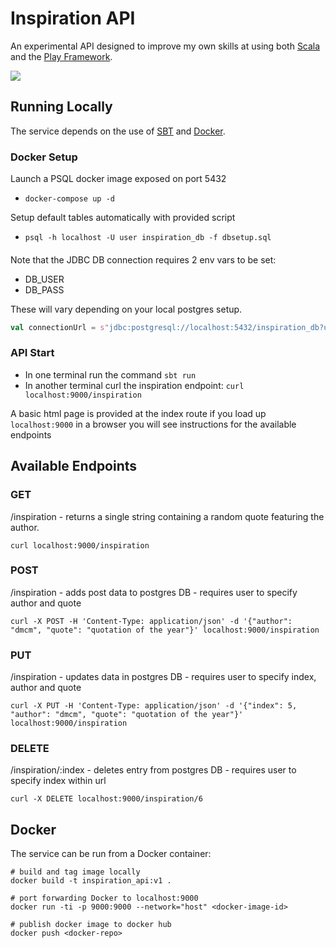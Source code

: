 # Inspiration API

An experimental API designed to improve my own skills at using both [Scala](https://www.scala-lang.org/) and the [Play Framework](https://www.playframework.com/).

<img src="https://www.runsociety.com/wp-content/uploads/2012/04/30-Inspirational-Posters-For-Runners-thumb-960x540.jpg"/>

## Running Locally

The service depends on the use of [SBT](https://www.scala-sbt.org/) and [Docker](https://www.docker.com/).

### Docker Setup

Launch a PSQL docker image exposed on port 5432
- `docker-compose up -d`

Setup default tables automatically with provided script
- `psql -h localhost -U user inspiration_db -f dbsetup.sql`

####

Note that the JDBC DB connection requires 2 env vars to be set:

* DB_USER
* DB_PASS

These will vary depending on your local postgres setup.

```scala
val connectionUrl = s"jdbc:postgresql://localhost:5432/inspiration_db?user=${sys.env("DB_USER")}&password=${sys.env("DB_PASS")}"
```

### API Start

- In one terminal run the command `sbt run`
- In another terminal curl the inspiration endpoint: `curl localhost:9000/inspiration`

A basic html page is provided at the index route if you load up `localhost:9000` in a browser you will see instructions for the available endpoints

## Available Endpoints

### GET
/inspiration - returns a single string containing a random quote featuring the author.
```
curl localhost:9000/inspiration
```

### POST
/inspiration - adds post data to postgres DB - requires user to specify author and quote
```
curl -X POST -H 'Content-Type: application/json' -d '{"author": "dmcm", "quote": "quotation of the year"}' localhost:9000/inspiration
```

### PUT
/inspiration - updates data in postgres DB - requires user to specify index, author and quote
```
curl -X PUT -H 'Content-Type: application/json' -d '{"index": 5, "author": "dmcm", "quote": "quotation of the year"}' localhost:9000/inspiration
```

### DELETE
/inspiration/:index - deletes entry from postgres DB - requires user to specify index within url
```
curl -X DELETE localhost:9000/inspiration/6
```

## Docker
The service can be run from a Docker container:

```
# build and tag image locally
docker build -t inspiration_api:v1 .

# port forwarding Docker to localhost:9000
docker run -ti -p 9000:9000 --network="host" <docker-image-id>

# publish docker image to docker hub
docker push <docker-repo>
```
